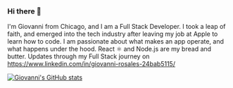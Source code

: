 ### Hi there 👋

I'm Giovanni from Chicago, and I am a Full Stack Developer. I took a leap of faith, and emerged into the tech industry after leaving my job at Apple to learn how to code. I am passionate about what makes an app operate, and what happens under the hood. React ⚛️ and Node.js are my bread and butter. Updates through my Full Stack journey on https://www.linkedin.com/in/giovanni-rosales-24bab5115/

[![Giovanni's GitHub stats](https://github-readme-stats.vercel.app/api?username=r-gio28)](https://github.com/r-gio28/github-readme-stats)
